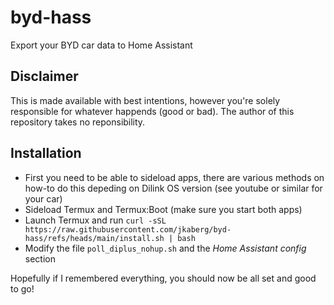 # byd-hass
Export your BYD car data to Home Assistant

## Disclaimer
This is made available with best intentions, however you're solely responsible for whatever happends (good or bad). The author of this repository takes no reponsibility. 


## Installation

- First you need to be able to sideload apps, there are various methods on how-to do this depeding on Dilink OS version (see youtube or similar for your car)
- Sideload Termux and Termux:Boot (make sure you start both apps)
- Launch Termux and run `curl -sSL https://raw.githubusercontent.com/jkaberg/byd-hass/refs/heads/main/install.sh | bash`
- Modify the file `poll_diplus_nohup.sh` and the *Home Assistant config* section

Hopefully if I remembered everything, you should now be all set and good to go!